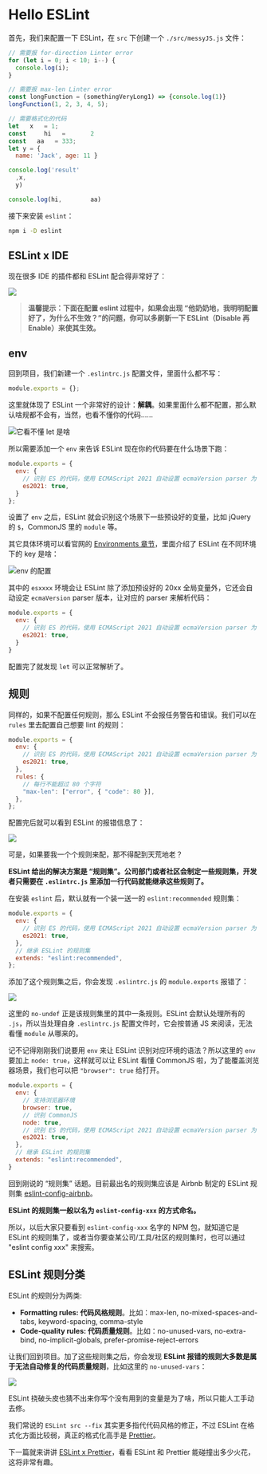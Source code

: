 # Hello ESLint

首先，我们来配置一下 ESLint，在 `src` 下创建一个 `./src/messyJS.js` 文件：

```js
// 需要报 for-direction Linter error
for (let i = 0; i < 10; i--) {
  console.log(i);
}

// 需要报 max-len Linter error
const longFunction = (somethingVeryLong1) => {console.log(1)}
longFunction(1, 2, 3, 4, 5);

// 需要格式化的代码
let   x   = 1;
const     hi   =       2
const   aa   = 333;
let y = {
  name: 'Jack', age: 11 }

console.log('result'
  ,x,
  y)

console.log(hi,        aa)
```

接下来安装 `eslint`：

```sh
npm i -D eslint
```

## ESLint x IDE

现在很多 IDE 的插件都和 ESLint 配合得非常好了：

![](https://files.mdnice.com/user/24913/3e73dec1-bc70-4eac-9e33-88c2b1858772.png)

> **温馨提示：下面在配置 eslint 过程中，如果会出现 “他奶奶地，我明明配置好了，为什么不生效？”的问题，你可以多刷新一下 ESLint（Disable 再 Enable）来使其生效。**

## env

回到项目，我们新建一个 `.eslintrc.js` 配置文件，里面什么都不写：

```js
module.exports = {};
```

这里就体现了 ESLint 一个非常好的设计：**解耦**。如果里面什么都不配置，那么默认啥规都不会有，当然，也看不懂你的代码......

![它看不懂 let 是啥](https://files.mdnice.com/user/24913/303174da-831d-40bc-86b6-2f49ab7490fa.png)

所以需要添加一个 `env` 来告诉 ESLint 现在你的代码要在什么场景下跑：

```js
module.exports = {
  env: {
    // 识别 ES 的代码，使用 ECMAScript 2021 自动设置 ecmaVersion parser 为 12，
    es2021: true,
  }
};
```

设置了 `env` 之后，ESLint 就会识别这个场景下一些预设好的变量，比如 jQuery 的 `$`，CommonJS 里的 `module` 等。

其它具体环境可以看官网的 [Environments 章节](https://eslint.org/docs/user-guide/configuring/language-options#specifying-environments)，里面介绍了 ESLint 在不同环境下的 key 是啥：

![env 的配置](https://files.mdnice.com/user/24913/6119c10a-362f-4785-91b6-7dbe31d74043.png)

其中的 `esxxxx` 环境会让 ESLint 除了添加预设好的 20xx 全局变量外，它还会自动设定 `ecmaVersion` parser 版本，让对应的 parser 来解析代码：

```js
module.exports = {
  env: {
    // 识别 ES 的代码，使用 ECMAScript 2021 自动设置 ecmaVersion parser 为 12，
    es2021: true,
  }
}
```

配置完了就发现 `let` 可以正常解析了。

## 规则

同样的，如果不配置任何规则，那么 ESLint 不会报任务警告和错误。我们可以在 `rules` 里去配置自己想要 lint 的规则：

```js
module.exports = {
  env: {
    // 识别 ES 的代码，使用 ECMAScript 2021 自动设置 ecmaVersion parser 为 12，
    es2021: true,
  },
  rules: {
    // 每行不能超过 80 个字符
    "max-len": ["error", { "code": 80 }],
  },
};
```

配置完后就可以看到 ESLint 的报错信息了：

![](https://files.mdnice.com/user/24913/7ccc415c-30b2-45c9-8bfe-449372e4e86e.png)

可是，如果要我一个个规则来配，那不得配到天荒地老？

**ESLint 给出的解决方案是 “规则集”。公司部门或者社区会制定一些规则集，开发者只需要在 `.eslintrc.js` 里添加一行代码就能继承这些规则了。**

在安装 `eslint` 后，默认就有一个装一送一的 `eslint:recommended` 规则集：

```js
module.exports = {
  env: {
    // 识别 ES 的代码，使用 ECMAScript 2021 自动设置 ecmaVersion parser 为 12，
    es2021: true,
  },
  // 继承 ESLint 的规则集
  extends: "eslint:recommended",
};
```

添加了这个规则集之后，你会发现 `.eslintrc.js` 的 `module.exports` 报错了：

![](https://files.mdnice.com/user/24913/6bf929f9-47d7-4f20-a19b-2e6bbdcd8f13.png)

这里的 `no-undef` 正是该规则集里的其中一条规则。ESLint 会默认处理所有的 `.js`，所以当处理自身 `.eslintrc.js` 配置文件时，它会按普通 JS 来阅读，无法看懂 `module` 从哪来的。

记不记得刚刚我们说要用 `env` 来让 ESLint 识别对应环境的语法？所以这里的 `env` 要加上 `node: true`，这样就可以让 ESLint 看懂 CommonJS 啦，为了能覆盖浏览器场景，我们也可以把 `"browser": true` 给打开。

```js
module.exports = {
  env: {
    // 支持浏览器环境
    browser: true,
    // 识别 CommonJS
    node: true,
    // 识别 ES 的代码，使用 ECMAScript 2021 自动设置 ecmaVersion parser 为 12，
    es2021: true,
  },
  // 继承 ESLint 的规则集
  extends: "eslint:recommended",
}
```

回到刚说的 “规则集” 话题。目前最出名的规则集应该是 Airbnb 制定的 ESLint 规则集 [eslint-config-airbnb](https://www.npmjs.com/package/eslint-config-airbnb)。

**ESLint 的规则集一般以名为 `eslint-config-xxx` 的方式命名。**

所以，以后大家只要看到 `eslint-config-xxx` 名字的 NPM 包，就知道它是 ESLint 的规则集了，或者当你要查某公司/工具/社区的规则集时，也可以通过 "eslint config xxx" 来搜索。

## ESLint 规则分类

ESLint 的规则分为两类:
* **Formatting rules: 代码风格规则**。比如：max-len, no-mixed-spaces-and-tabs, keyword-spacing, comma-style
* **Code-quality rules: 代码质量规则**。比如：no-unused-vars, no-extra-bind, no-implicit-globals, prefer-promise-reject-errors

让我们回到项目。加了这些规则集之后，你会发现 **ESLint 报错的规则大多数是属于无法自动修复的代码质量规则**，比如这里的 `no-unused-vars`：

![](https://files.mdnice.com/user/24913/5ff85953-62c8-4b3b-9404-f7126b043447.png)

ESLint 挠破头皮也猜不出来你写个没有用到的变量是为了啥，所以只能人工手动去修。

我们常说的 `ESLint src --fix` 其实更多指代代码风格的修正，不过 ESLint 在格式化方面比较弱，真正的格式化高手是 [Prettier](https://prettier.io)。

下一篇就来讲讲 [ESLint x Prettier]()，看看 ESLint 和 Prettier 能碰撞出多少火花，这将非常有趣。
